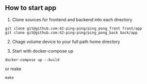 ## How to start app

1. Clone sources for frontend and backend into each directory
```shell
git clone git@github.com:42-ping-ping/ping_pong_front front/app
git clone git@github.com:42-ping-ping/ping_pong_back back/app
```

2. Chage volume device to your full path home directory

3. Start with docker-compose up
```shell
docker-compose up --build
```
or make
```shell
make
```
